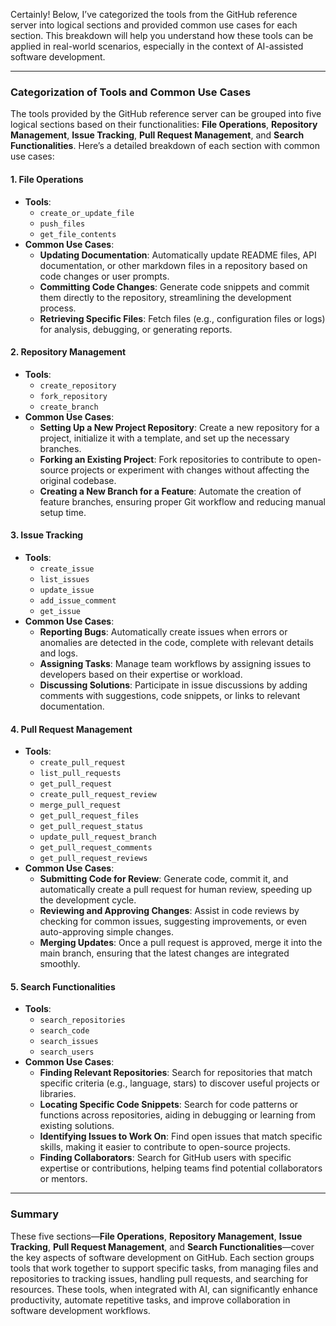 Certainly! Below, I’ve categorized the tools from the GitHub reference server into logical sections and provided common use cases for each section. This breakdown will help you understand how these tools can be applied in real-world scenarios, especially in the context of AI-assisted software development.

---

### Categorization of Tools and Common Use Cases

The tools provided by the GitHub reference server can be grouped into five logical sections based on their functionalities: **File Operations**, **Repository Management**, **Issue Tracking**, **Pull Request Management**, and **Search Functionalities**. Here’s a detailed breakdown of each section with common use cases:

#### 1. File Operations

- **Tools**:
  - `create_or_update_file`
  - `push_files`
  - `get_file_contents`
- **Common Use Cases**:
  - **Updating Documentation**: Automatically update README files, API documentation, or other markdown files in a repository based on code changes or user prompts.
  - **Committing Code Changes**: Generate code snippets and commit them directly to the repository, streamlining the development process.
  - **Retrieving Specific Files**: Fetch files (e.g., configuration files or logs) for analysis, debugging, or generating reports.

#### 2. Repository Management

- **Tools**:
  - `create_repository`
  - `fork_repository`
  - `create_branch`
- **Common Use Cases**:
  - **Setting Up a New Project Repository**: Create a new repository for a project, initialize it with a template, and set up the necessary branches.
  - **Forking an Existing Project**: Fork repositories to contribute to open-source projects or experiment with changes without affecting the original codebase.
  - **Creating a New Branch for a Feature**: Automate the creation of feature branches, ensuring proper Git workflow and reducing manual setup time.

#### 3. Issue Tracking

- **Tools**:
  - `create_issue`
  - `list_issues`
  - `update_issue`
  - `add_issue_comment`
  - `get_issue`
- **Common Use Cases**:
  - **Reporting Bugs**: Automatically create issues when errors or anomalies are detected in the code, complete with relevant details and logs.
  - **Assigning Tasks**: Manage team workflows by assigning issues to developers based on their expertise or workload.
  - **Discussing Solutions**: Participate in issue discussions by adding comments with suggestions, code snippets, or links to relevant documentation.

#### 4. Pull Request Management

- **Tools**:
  - `create_pull_request`
  - `list_pull_requests`
  - `get_pull_request`
  - `create_pull_request_review`
  - `merge_pull_request`
  - `get_pull_request_files`
  - `get_pull_request_status`
  - `update_pull_request_branch`
  - `get_pull_request_comments`
  - `get_pull_request_reviews`
- **Common Use Cases**:
  - **Submitting Code for Review**: Generate code, commit it, and automatically create a pull request for human review, speeding up the development cycle.
  - **Reviewing and Approving Changes**: Assist in code reviews by checking for common issues, suggesting improvements, or even auto-approving simple changes.
  - **Merging Updates**: Once a pull request is approved, merge it into the main branch, ensuring that the latest changes are integrated smoothly.

#### 5. Search Functionalities

- **Tools**:
  - `search_repositories`
  - `search_code`
  - `search_issues`
  - `search_users`
- **Common Use Cases**:
  - **Finding Relevant Repositories**: Search for repositories that match specific criteria (e.g., language, stars) to discover useful projects or libraries.
  - **Locating Specific Code Snippets**: Search for code patterns or functions across repositories, aiding in debugging or learning from existing solutions.
  - **Identifying Issues to Work On**: Find open issues that match specific skills, making it easier to contribute to open-source projects.
  - **Finding Collaborators**: Search for GitHub users with specific expertise or contributions, helping teams find potential collaborators or mentors.

---

### Summary

These five sections—**File Operations**, **Repository Management**, **Issue Tracking**, **Pull Request Management**, and **Search Functionalities**—cover the key aspects of software development on GitHub. Each section groups tools that work together to support specific tasks, from managing files and repositories to tracking issues, handling pull requests, and searching for resources. These tools, when integrated with AI, can significantly enhance productivity, automate repetitive tasks, and improve collaboration in software development workflows.
